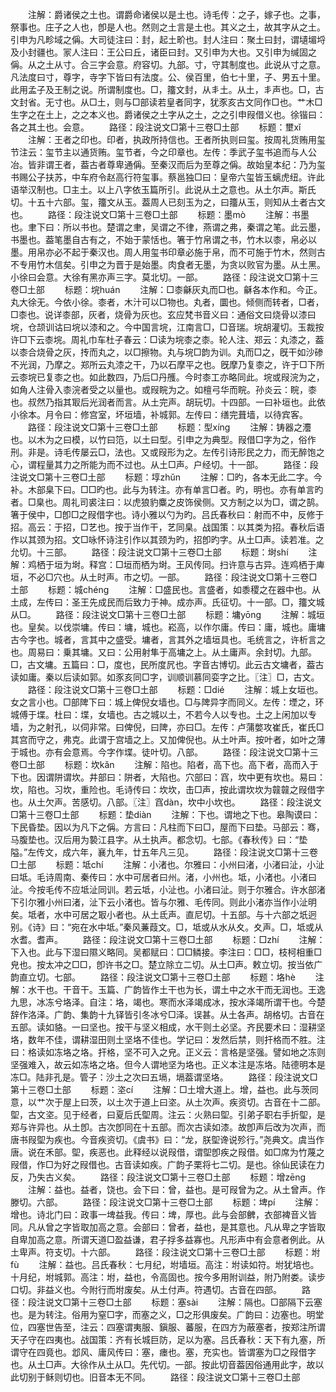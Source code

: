<!-- { "loadSidebar": true } -->
　　注解：爵诸侯之土也。谓爵命诸侯以是土也。诗毛传：之子，嫁子也。之事，祭事也。庄子之人也，卽是人也。然则之土言是土也。其义之土，故其字从之土。引申为凡畛域之偁。大司徒注曰：封，起土畍也。封人注曰：聚土曰封，谓壝堳埒及小封疆也。冡人注曰：王公曰丘，诸臣曰封。又引申为大也。又引申为缄固之偁。从之土从寸。合三字会意。府容切。九部。寸，守其制度也。此说从寸之意。凡法度曰寸，尊字，寺字下皆曰有法度。公、侯百里，伯七十里，子、男五十里。此用孟子及王制之说。所谓制度也。□，籒文封，从丯土。从土，丯声也。□，古文封省。无寸也。从□土，则与□部读若皇者同字，犹豕亥古文同作□也。艹木□生字之在土上，之之本义也。爵诸侯之土字从之土，之之引申叚借义也。徐锴曰：各之其土也。会意。
　　路径：段注说文□第十三卷□土部
　　标题：壐xǐ
　　注解：王者之印也。印者，执政所持信也。王者所执则曰玺。按周礼货贿用玺节注云：玺节主以通货贿。玺节者，今之印章也。左传：季武子玺书追而与人公冶。皆非谓王者，葢古者尊卑通偁。至秦汉而后为至尊之偁。故始皇本纪：乃为玺书赐公子扶苏，中车府令赵高行符玺事。蔡邕独□曰：皇帝六玺皆玉螭虎纽。许此语举汉制也。□主土。以上八字依玉篇所引。此说从土之意也。从土尔声。斯氏切。十五十六部。玺，籒文从玉。葢周人已刻玉为之，曰籒从玉，则知从土者古文也。
　　路径：段注说文□第十三卷□土部
　　标题：墨mò
　　注解：书墨也。聿下曰：所以书也。楚谓之聿，吴谓之不律，燕谓之弗，秦谓之笔。此云墨，书墨也。葢笔墨自古有之，不始于蒙恬也。箸于竹帛谓之书，竹木以桼，帛必以墨。用帛亦必不起于秦汉也。周人用玺书印章必施于帛，而不可施于竹木，然则古不专用竹木信矣。引申之为晋于是始墨。肉食者无墨，为贪以败官为墨。从土黑。小徐曰会意。大徐有黑亦声三字。莫北切。一部。
　　路径：段注说文□第十三卷□土部
　　标题：垸huán
　　注解：□桼龢灰丸而□也。龢各本作和。今正。丸大徐无。今依小徐。桼者，木汁可以□物也。丸者，圜也。倾侧而转者，□者，□桼也。说详桼部，灰者，烧骨为灰也。玄应梵书音义曰：通俗文曰烧骨以漆曰垸，仓颉训诂曰垸以漆和之。今中国言垸，江南言□，□音瑞。垸胡灌切。玉裁按许□下云桼垸。周礼巾车杜子春云：□读为垸桼之桼。轮人注、郑云：丸漆之，葢以桼合烧骨之灰，抟而丸之，以□擦物。丸与垸□韵为训。丸而□之，旣干如沙碜不光润，乃摩之。郑所云丸漆之干，乃以石摩平之也。旣摩乃复桼之，许于□下所云桼垸已复桼之也。如此数四，乃后□丹雘。今时桼工亦略同此。垸或叚浣为之，如角人注骨入桼浣者受之以量也。或叚睆为之。如檀弓华而睆。孙炎云：睆，桼也。叔然乃指其冣后光润者而言。从土完声。胡玩切。十四部。一曰补垣也。此依小徐本。月令曰：修宫室，坏垣墙，补城郭。左传曰：缮完葺墙，以待宾客。
　　路径：段注说文□第十三卷□土部
　　标题：型xínɡ
　　注解：铸器之灋也。以木为之曰模，以竹曰笵，以土曰型。引申之为典型。叚借□字为之，俗作刑。非是。诗毛传屡云□，法也。又或叚形为之。左传引诗形民之力，而无醉饱之心，谓程量其力之所能为而不过也。从土□声。户经切。十一部。
　　路径：段注说文□第十三卷□土部
　　标题：埻zhǔn
　　注解：□旳，各本无此二字。今补。木部臬下曰。□□旳也。此与为转注。亦有单言□者。旳，明也。亦有单言旳者。□臬也。周礼司裘注曰：以虎狼豹麋之皮饰侯侧。又方制之以为□，谓之鹄。箸于侯中，□卽□之叚借字也。诗小雅以勺为旳。吕氏春秋曰：射而不中，反修于招。高云：于招，□艺也。按于当作干，艺同臬。战国策：以其类为招。春秋后语作以其颈为招。文□咏怀诗注引作以其颈为旳，招卽旳字。从土□声。读若准。之允切。十三部。
　　路径：段注说文□第十三卷□土部
　　标题：埘shí
　　注解：鸡栖于垣为埘。释宫：□垣而栖为埘。王风传同。扫许意与古异。连鸡栖于庳垣，不必□穴也。从土时声。市之切。一部。
　　路径：段注说文□第十三卷□土部
　　标题：城chénɡ
　　注解：□盛民也。言盛者，如黍稷之在器中也。从土成，左传曰：圣王先成民而后致力于神。成亦声。氏征切。十一部。□，籒文城从□。
　　路径：段注说文□第十三卷□土部
　　标题：墉yōnɡ
　　注解：城垣也。皇矣。以伐崇墉。传曰：墉，城也。崧高，以作尔庸。传曰：庸，城也。庸墉古今字也。城者，言其中之盛受。墉者，言其外之墙垣具也。毛统言之，许析言之也。周易曰：乗其墉。又曰：公用射隼于高墉之上。从土庸声。余封切。九部。□，古文墉。五篇曰：□，度也，民所度凥也。字音古博切。此云古文墉者，葢古读如庸。秦以后读如郭。如豕亥同□字，训顺训慕同娈字之比。〖注〗□，古文。
　　路径：段注说文□第十三卷□土部
　　标题：□dié
　　注解：城上女垣也。女之言小也。□部陴下曰：城上俾倪女墙也。□与陴异字而同义。左传：堙之，环城傅于堞。杜曰：堞，女墙也。古之城以土，不若今人以专也。土之上闲加以专墙，为之射孔，以伺非常。曰俾倪，曰陴，亦曰□。左传：卢蒲嫳攻崔氏，崔氏□其宫而守之，弗克。此谓于宫墙之上。又加俾倪也。从土叶声。按叶者，如叶之薄于城也。亦有会意焉。今字作堞。徒叶切。八部。
　　路径：段注说文□第十三卷□土部
　　标题：坎kǎn
　　注解：陷也。陷者，高下也。高下者，高而入于下也。因谓阱谓坎。井部曰：阱者，大陷也。穴部曰：窞，坎中更有坎也。易曰：坎，陷也。习坎，重险也。毛诗传曰：坎坎，击□声，按此谓坎坎为竷竷之叚借字也。从土欠声。苦感切。八部。〖注〗窞dàn，坎中小坎也。
　　路径：段注说文□第十三卷□土部
　　标题：垫diàn
　　注解：下也。谓地之下也。皋陶谟曰：下民昏垫。因以为凡下之偁。方言曰：凡柱而下曰□，屋而下曰垫。马部云：骞，马腹垫也。汉后用为褺江县字。从土执声。都念切。七部。《春秋传》曰：“垫隘。”左传文，成六年，襄九年，廿五年凡三见。
　　路径：段注说文□第十三卷□土部
　　标题：坻chí
　　注解：小渚也。尔雅曰：小州曰渚，小渚曰沚，小沚曰坻。毛诗周南、秦传曰：水中可居者曰州。渚，小州也。坻，小渚也。小渚曰沚。今按毛传不应坻沚同训。若云坻，小沚也。小渚曰沚。则于尔雅合。许水部渚下引尔雅小州曰渚，沚下云小渚也。皆与尔雅、毛传同。则此小渚亦当作小沚明矣。坻者，水中可居之冣小者也。从土氐声。直尼切。十五部。与十六部之坁迥别。《诗》曰：“宛在水中坻。”秦风蒹葭文。□，坻或从水从夊。夊声。□，坻或从水耆。耆声。
　　路径：段注说文□第十三卷□土部
　　标题：□zhí
　　注解：下入也。此与下湿曰隰义略同。吴都赋曰：□□鳞接。李注曰：□□，枝柯相重□皃也。按太冲之□□，卽许书之□。楚立除立二切。从土□声。敕立切。按当依广韵直立切。七部。
　　路径：段注说文□第十三卷□土部
　　标题：垎hè
　　注解：水干也。干音干。玉篇、广韵皆作土干也为长，谓土中之水干而无润也。王逸九思，冰冻兮垎泽。自注：垎，竭也。寒而水泽竭成冰，按水泽竭所谓干也。今楚辞作洛泽。广韵、集韵十九铎皆引冬冰兮□泽。误甚。从土各声。胡格切。古音在五部。读如貉。一曰坚也。按干与坚义相成，水干则土必坚。齐民要术曰：湿耕坚垎，数年不佳，谓耕湿田则土坚垎不佳也。学记曰：发然后禁，则扞格而不胜。注曰：格读如冻垎之垎。扞格，坚不可入之皃。正义云：言格是坚强。譬如地之冻则坚强难入，故云如冻垎之垎。但今人谓地坚为垎也。正义本注是冻垎。陆德明本是冻□。陆非孔是。管子：沙土之次曰五塥，塥葢谓坚垎。
　　路径：段注说文□第十三卷□土部
　　标题：垐cí
　　注解：□土增大道上。增，益也。此与茨同意，以艹次于屋上曰茨，以土次于道上曰垐。从土次声。疾资切。古音在十二部。堲，古文垐。见于经者，曰夏后氏堲周。注云：火熟曰堲。引弟子职右手折堲，是郑与许异也。从土卽。古次卽同在十五部。而次古读如漆。故卽声后改为次声，而唐书叚堲为疾也。今音疾资切。《虞书》曰：“龙，朕堲谗说殄行。”尧典文。虞当作唐。说在禾部。堲，疾恶也。此释经以说叚借，谓堲卽疾之叚借。如□席为竹蔑之叚借，作□为好之叚借也。古音读如疾。广韵子栗将七二切。是也。徐仙民读在力反，乃失古义矣。
　　路径：段注说文□第十三卷□土部
　　标题：增zēnɡ
　　注解：益也。益者，饶也。会下曰：曾，益也。是可叚曾为之。从土曾声。作滕切。六部。
　　路径：段注说文□第十三卷□土部
　　标题：埤pí
　　注解：增也。诗北门曰：政事一埤益我。传曰：埤，厚也。此与会部朇，衣部裨音义皆同。凡从曾之字皆取加高之意。会部曰：曾者，益也，是其意也。凡从卑之字皆取自卑加高之意。所谓天道□盈益谦，君子捊多益寡也。凡形声中有会意者例此。从土卑声。符支切。十六部。
　　路径：段注说文□第十三卷□土部
　　标题：坿fù
　　注解：益也。吕氏春秋：七月纪，坿墙垣。高注：坿读如符。坿犹培也。十月纪，坿城郭。高注：坿，益也，令高固也。按今多用附训益，附乃附娄。读步口切。非益义也。今附行而坿废矣。从土付声。符遇切。古音在四部。
　　路径：段注说文□第十三卷□土部
　　标题：塞sài
　　注解：隔也。□部隔下云塞也。是为转注。俗用为窒□字，而塞之义，□之形俱废矣。广韵曰：边塞也。明堂位，四塞世告至，注云：四塞谓夷服、鎭服、蕃服，在四方为蔽塞者，按郑注所谓天子守在四夷也。战国策：齐有长城巨防，足以为塞。吕氏春秋：天下有九塞，所谓守在四竟也。邶风、庸风传曰：塞，瘗也。塞，充实也。皆谓塞为□之叚借字也。从土□声。大徐作从土从□。先代切。一部。按此切音葢因俗通用此字，故以此切别于稣则切也。旧音本无不同。
　　路径：段注说文□第十三卷□土部
